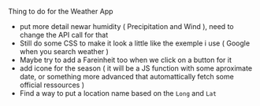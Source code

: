 Thing to do for the Weather App

- put more detail newar humidity ( Precipitation and Wind ), need to change the API call for that
- Still do some CSS to make it look a little like the exemple i use ( Google when you search weather )
- Maybe try to add a Fareinheit too when we click on a button for it
- add icone for the season ( it will be a JS function with some aproximate date, or something more advanced that automattically fetch some official ressources )
- Find a way to put a location name based on the `Long` and `Lat`
